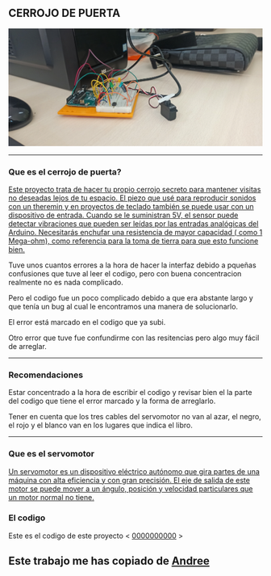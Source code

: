 ## CERROJO DE PUERTA

![](https://github.com/Samael696/arduino/blob/main/IMG_20220126_114944.jpg?raw=true)

---------

### Que es el cerrojo de puerta?

[Este proyecto trata de hacer tu propio cerrojo secreto para mantener visitas no deseadas lejos de tu espacio. El piezo que usé para reproducir sonidos con un theremin y en proyectos de teclado también se puede usar con un dispositivo de entrada. Cuando se le suministran 5V, el sensor puede detectar vibraciones que pueden ser leídas por las entradas analógicas del Arduino. Necesitarás enchufar una resistencia de mayor capacidad ( como 1 Mega-ohm), como referencia para la toma de tierra para que esto funcione bien.](http://informaticajorge2bach.blogspot.com/2017/05/arduino-proyecto-12-cerrojo-de-puerta.html)

Tuve unos cuantos errores a la hora de hacer la interfaz debido a pqueñas confusiones que tuve al leer el codigo, pero con buena concentracion
realmente no es nada complicado.

Pero el codigo fue un poco complicado debido a que era abstante largo y que tenía un bug al cual le encontramos una manera de solucionarlo.

El error está marcado en el codigo que ya subi.

Otro error que tuve fue confundirme con las resitencias pero algo muy fácil de arreglar.


---------

### Recomendaciones

Estar concentrado a la hora de escribir el codigo y revisar bien el la parte del codigo que tiene el error marcado y la forma de arreglarlo.

Tener en cuenta que los tres cables del servomotor no van al azar, el negro, el rojo y el blanco van en los lugares que indica el libro.

--------

### Que es el servomotor

[Un servomotor es un dispositivo eléctrico autónomo que gira partes de una máquina con alta eficiencia y con gran precisión. El eje de salida de este motor se puede mover a un ángulo, posición y velocidad particulares que un motor normal no tiene.](https://www.google.com/search?channel=fs&client=ubuntu&q=servomotor)



### El codigo

Este es el codigo de este proyecto   < [0000000000](https://github.com/Samael696/arduino/blob/main/codigo%20cerrojo%20de%20https://github.com/VitasB/Arduino/blob/main/Joystick.mdpuerta.ino) >

## Este trabajo me has copiado de [Andree](https://github.com/Samael696)
